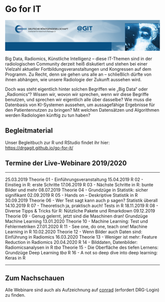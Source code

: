 # Go for IT

![Go for IT Banner](./assets/img/banner.png)

Big Data, Radiomics, Künstliche Intelligenz – diese IT-Themen sind in der radiologischen Community derzeit heiß diskutiert und stehen bei einer Vielzahl aktueller Fortbildungsveranstaltungen und Kongressen auf dem Programm. Zu Recht, denn sie gehen uns alle an – schließlich dürfte von ihnen abhängen, wie unsere Radiologie der Zukunft aussehen wird.

Doch was steht eigentlich hinter solchen Begriffen wie „Big Data“ oder „Radiomics“? Wissen wir, wovon wir sprechen, wenn wir diese Begriffe benutzen, und sprechen wir eigentlich alle über dasselbe? Wie muss die Datenbasis von KI-Systemen aussehen, um aussagefähige Ergebnisse für den Patientennutzen zu bringen? Mit welchen Datensätzen und Algorithmen werden Radiologien künftig zu tun haben?

## Begleitmaterial

Unser Begleitbuch zur R und RStudio findet ihr hier: https://drgagit.github.io/go-for-it/

## Termine der Live-Webinare 2019/2020

--------     -------   ------------------
25.03.2019   Theorie   01 - Einführungsveranstaltung
15.04.2019   R         02 - Einstieg in R: erste Schritte
17.06.2019   R         03 - Nächste Schritte in R: bunte Bilder und mehr
08.07.2019   Theorie   04 - Grundzüge in Statistik: sicher signifikant
02.09.2019   R         05 - Hands on – Deskriptive Statistik in R
30.09.2019   Theorie   06 - Wer Test sagt kann auch p sagen? Statistik überall 
14.10.2019   R         07 - Theoretisch ja, praktisch auch! Tests in R 
18.11.2019   R         08 - Diverse Tipps & Tricks für R: Nützliche Pakete und Rmarkdown 
09.12.2019   Theorie   09 - Genug gelernt, jetzt sind die Maschinen dran! Grundzüge Machine Learning
13.01.2020   Theorie   10 - Machine Learning: Test und Fehlermetriken
27.01.2020   R         11 - See one, do one, teach one! Machine Learning in R
10.02.2020   Theorie   12 - Wenn Bilder auch Daten sind: Einführung in Radiomics
16.03.2020   Theorie   13 - Weniger ist mehr: Feature Reduction in Radiomics
20.04.2020   R         14 - Bilddaten, Datenbilder: Radiomicsanalysen in R
_tba_        Theorie   15 - Die Oberfläche des tiefen Lernens: Grundzüge Deep Learning
_tba_        R         16 - A not so deep dive into deep learning: Keras in R
--------     -------   ------------------

## Zum Nachschauen

Alle Webinare sind auch als Aufzeichnung auf [conrad](https://academy.mevis.de/drg/courses/description/195/) (erfordert DRG-Login) zu finden.
